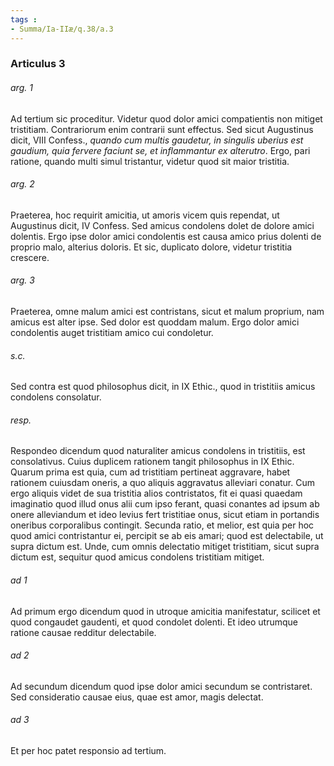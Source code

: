 ```yaml
---
tags : 
- Summa/Ia-IIæ/q.38/a.3
---
```


### Articulus 3

###### arg. 1
Ad tertium sic proceditur. Videtur quod dolor amici compatientis non mitiget tristitiam. Contrariorum enim contrarii sunt effectus. Sed sicut Augustinus dicit, VIII Confess., *quando cum multis gaudetur, in singulis uberius est gaudium, quia fervere faciunt se, et inflammantur ex alterutro*. Ergo, pari ratione, quando multi simul tristantur, videtur quod sit maior tristitia.

###### arg. 2
Praeterea, hoc requirit amicitia, ut amoris vicem quis rependat, ut Augustinus dicit, IV Confess. Sed amicus condolens dolet de dolore amici dolentis. Ergo ipse dolor amici condolentis est causa amico prius dolenti de proprio malo, alterius doloris. Et sic, duplicato dolore, videtur tristitia crescere.

###### arg. 3
Praeterea, omne malum amici est contristans, sicut et malum proprium, nam amicus est alter ipse. Sed dolor est quoddam malum. Ergo dolor amici condolentis auget tristitiam amico cui condoletur.

###### s.c.
Sed contra est quod philosophus dicit, in IX Ethic., quod in tristitiis amicus condolens consolatur.

###### resp.
Respondeo dicendum quod naturaliter amicus condolens in tristitiis, est consolativus. Cuius duplicem rationem tangit philosophus in IX Ethic. Quarum prima est quia, cum ad tristitiam pertineat aggravare, habet rationem cuiusdam oneris, a quo aliquis aggravatus alleviari conatur. Cum ergo aliquis videt de sua tristitia alios contristatos, fit ei quasi quaedam imaginatio quod illud onus alii cum ipso ferant, quasi conantes ad ipsum ab onere alleviandum et ideo levius fert tristitiae onus, sicut etiam in portandis oneribus corporalibus contingit. Secunda ratio, et melior, est quia per hoc quod amici contristantur ei, percipit se ab eis amari; quod est delectabile, ut supra dictum est. Unde, cum omnis delectatio mitiget tristitiam, sicut supra dictum est, sequitur quod amicus condolens tristitiam mitiget.

###### ad 1
Ad primum ergo dicendum quod in utroque amicitia manifestatur, scilicet et quod congaudet gaudenti, et quod condolet dolenti. Et ideo utrumque ratione causae redditur delectabile.

###### ad 2
Ad secundum dicendum quod ipse dolor amici secundum se contristaret. Sed consideratio causae eius, quae est amor, magis delectat.

###### ad 3
Et per hoc patet responsio ad tertium.

